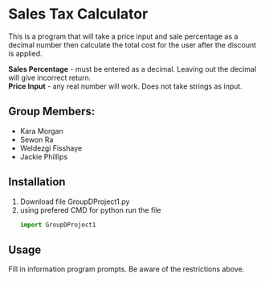 # Sales Tax Calculator

This is a program that will take a price input and sale percentage as a decimal number then calculate the total cost for the user after the discount is applied.

**Sales Percentage** - must be entered as a decimal. Leaving out the decimal will give incorrect return.\
**Price Input** - any real number will work. Does not take strings as input.

## Group Members:
- Kara Morgan
- Sewon Ra
- Weldezgi Fisshaye
- Jackie Phillips

## Installation 
1. Download file
   GroupDProject1.py
2. using prefered CMD for python run the file
   ```python
   import GroupDProject1

## Usage
Fill in information program prompts. Be aware of the restrictions above.
  
